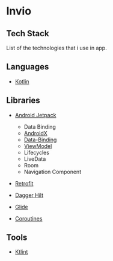 # Invio

## Tech Stack

List of the technologies that i use in app.

Languages
---------

- [Kotlin](https://kotlinlang.org)

Libraries
---------

- [Android Jetpack](https://developer.android.com/jetpack/)
    - Data Binding
    - [AndroidX](https://developer.android.com/jetpack/androidx)
    - [Data-Binding](https://developer.android.com/topic/libraries/data-binding)
    - [ViewModel](https://developer.android.com/topic/libraries/architecture/viewmodel) 
    - Lifecycles
    - LiveData
    - Room
    - Navigation Component
    
- [Retrofit](https://square.github.io/retrofit/)
- [Dagger Hilt](https://developer.android.com/training/dependency-injection/hilt-android)
- [Glide](https://github.com/bumptech/glide)
- [Coroutines](https://kotlinlang.org/docs/reference/coroutines-overview.html)

Tools
-----
- [Ktlint](https://github.com/pinterest/ktlint)

